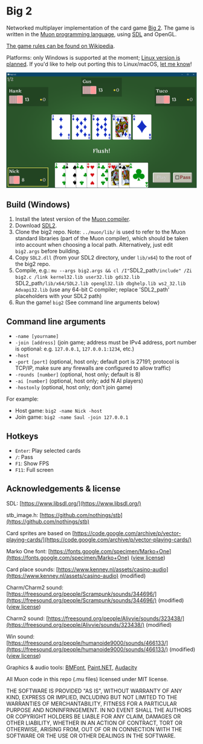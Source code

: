 # Big 2

Networked multiplayer implementation of the card game [Big 2](https://en.wikipedia.org/wiki/Big_two). The game is written in the [Muon programming language](https://github.com/nickmqb/muon), using [SDL](https://www.libsdl.org/) and OpenGL.

[The game rules can be found on Wikipedia](https://en.wikipedia.org/wiki/Big_two).

Platforms: only Windows is supported at the moment; [Linux version is planned](https://github.com/nickmqb/big2/issues/1). If you'd like to help out porting this to Linux/macOS, [let me know](https://github.com/nickmqb/big2/issues/2)!

<img src="https://github.com/nickmqb/big2/blob/master/docs/screenshot_0.png" width="512px">

## Build (Windows)

1. Install the latest version of the [Muon compiler](https://github.com/nickmqb/muon/blob/master/docs/getting_started.md).
2. Download [SDL2](https://www.libsdl.org/download-2.0.php).
3. Clone the big2 repo. Note: `../muon/lib/` is used to refer to the Muon standard libraries (part of the Muon compiler), which should be taken into account when choosing a local path. Alternatively, just edit `big2.args` before building.
4. Copy `SDL2.dll` (from your SDL2 directory, under `lib/x64`) to the root of the big2 repo.
5. Compile, e.g.: `mu --args big2.args && cl /I"`SDL2_path`/include" /Zi big2.c /link kernel32.lib user32.lib gdi32.lib `SDL2_path`/lib/x64/SDL2.lib opengl32.lib dbghelp.lib ws2_32.lib Advapi32.lib` (use any 64-bit C compiler; replace 'SDL2_path' placeholders with your SDL2 path)
6. Run the game! `big2` (See command line arguments below)

## Command line arguments

* `-name [yourname]`
* `-join [address]` (join game; address must be IPv4 address, port number is optional: e.g. `127.0.0.1`, `127.0.0.1:1234`, etc.)
* `-host`
* `-port [port]` (optional, host only; default port is 27191; protocol is TCP/IP, make sure any firewalls are configured to allow traffic)
* `-rounds [number]` (optional, host only; default is 8)
* `-ai [number]` (optional, host only; add N AI players)
* `-hostonly` (optional, host only; don't join game)

For example:
* Host game: `big2 -name Nick -host`
* Join game: `big2 -name Saul -join 127.0.0.1`

## Hotkeys

* `Enter`: Play selected cards
* `/`: Pass
* `F1`: Show FPS
* `F11`: Full screen

## Acknowledgements & license

SDL: [https://www.libsdl.org/](https://www.libsdl.org/)

stb_image.h: [https://github.com/nothings/stb](https://github.com/nothings/stb)

Card sprites are based on [https://code.google.com/archive/p/vector-playing-cards/](https://code.google.com/archive/p/vector-playing-cards/)

Marko One font: [https://fonts.google.com/specimen/Marko+One](https://fonts.google.com/specimen/Marko+One) ([view license](`docs/MarkoOne-OFL.txt`))

Card place sounds: [https://www.kenney.nl/assets/casino-audio](https://www.kenney.nl/assets/casino-audio) (modified)

Charm/Charm2 sound: [https://freesound.org/people/Scrampunk/sounds/344696/](https://freesound.org/people/Scrampunk/sounds/344696/) (modified) ([view license](https://creativecommons.org/licenses/by/3.0/))

Charm2 sound: [https://freesound.org/people/Alivvie/sounds/323438/](https://freesound.org/people/Alivvie/sounds/323438/) (modified)

Win sound: [https://freesound.org/people/humanoide9000/sounds/466133/](https://freesound.org/people/humanoide9000/sounds/466133/) (modified) ([view license](https://creativecommons.org/licenses/by/3.0/))

Graphics & audio tools: [BMFont](https://www.angelcode.com/products/bmfont/), [Paint.NET](https://www.getpaint.net/), [Audacity](https://www.audacityteam.org/)

All Muon code in this repo (.mu files) licensed under MIT license.

THE SOFTWARE IS PROVIDED "AS IS", WITHOUT WARRANTY OF ANY KIND, EXPRESS OR
IMPLIED, INCLUDING BUT NOT LIMITED TO THE WARRANTIES OF MERCHANTABILITY,
FITNESS FOR A PARTICULAR PURPOSE AND NONINFRINGEMENT. IN NO EVENT SHALL THE
AUTHORS OR COPYRIGHT HOLDERS BE LIABLE FOR ANY CLAIM, DAMAGES OR OTHER
LIABILITY, WHETHER IN AN ACTION OF CONTRACT, TORT OR OTHERWISE, ARISING FROM,
OUT OF OR IN CONNECTION WITH THE SOFTWARE OR THE USE OR OTHER DEALINGS IN THE
SOFTWARE.